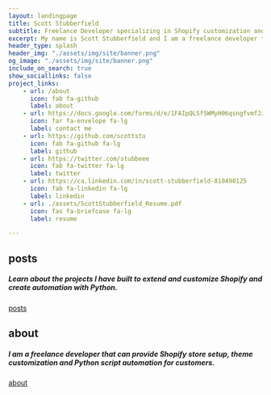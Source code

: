 ```yaml
---
layout: landingpage
title: Scott Stubberfield 
subtitle: Freelance Developer specializing in Shopify customization and Python automation
excerpt: My name is Scott Stubberfield and I am a freelance developer that can provide Shopify store setup, theme customization and Python script automation for customers.
header_type: splash
header_img: "./assets/img/site/banner.png"
og_image: "./assets/img/site/banner.png"
include_on_search: true
show_sociallinks: false
project_links:
    - url: /about
      icon: fab fa-github
      label: about
    - url: https://docs.google.com/forms/d/e/1FAIpQLSfSWMyH06qsngfvmfJzNpR_khiZIgrk78_KiMl1dkMYW7HWpQ/viewform?usp=header
      icon: far fa-envelope fa-lg
      label: contact me
    - url: https://github.com/scottstu
      icon: fab fa-github fa-lg
      label: github
    - url: https://twitter.com/stubbeee
      icon: fab fa-twitter fa-lg
      label: twitter
    - url: https://ca.linkedin.com/in/scott-stubberfield-810490125
      icon: fab fa-linkedin fa-lg
      label: linkedin
    - url: ./assets/ScottStubberfield_Resume.pdf
      icon: fas fa-briefcase fa-lg
      label: resume

---
```

<!--
you can find more font awesome icons here:
https://fontawesome.com/search?m=free&o=r
-->

<!--
<div class="text-center my-4">
  <a class="btn btn-primary btn-lg my-3 text-white" href="./docs" role="button">Read the docs</a>
</div>
-->

<div class="text-center my-4 py-5 px-3 bg-primary rounded-lg chulapa-overlay-img"  style="
background-image: url(https://dieghernan.github.io/chulapa/assets/img/iconbanner/github.svg)">
  <p><i class="fas fa-code fa-3x"></i></p>
  <h2 class="font-weight-light py-3">posts</h2>
  <h5 class="font-weight-light py-2">Learn about the projects I have built to extend and customize Shopify and create automation with Python.</h5>
  <a class="btn btn-outline-secondary btn-sm my-3 text-white" href="/posts" role="button">posts</a>
</div>
<div class="text-center my-4 py-5 px-3 bg-primary  rounded-lg chulapa-overlay-img" style="background-repeat: repeat;
background-size: auto;
background-image: url(https://dieghernan.github.io/chulapa/assets/img/iconbanner/banner.svg)">
  <p><i class="fas fa-rocket fa-3x"></i></p>
  <h2 class="font-weight-light  py-3">about</h2>
  <h5 class="font-weight-light py-2">I am a freelance developer that can provide Shopify store setup, theme customization and Python script automation for customers.</h5>
  <a class="btn btn-outline-secondary btn-sm my-3 text-white" href="/about" role="button">about</a>
</div>

<!---
<div class="text-center my-4 py-5 px-3 bg-primary rounded-lg chulapa-overlay-img"  style="
background-image: url(https://dieghernan.github.io/chulapa/assets/img/iconbanner/palette.svg)">
  <p><i class="fas fa-cogs fa-3x"></i></p>
  <h2 class="font-weight-light py-3">One theme, a thousand looks</h2>
  <h5 class="font-weight-light py-2">Bootstrap 4 inside! Use Bootstrap theming, any of our 14+ skins or the Chulapa autothemer</h5>
</div>
<div class="text-center my-4 py-5 px-3 bg-primary  rounded-lg chulapa-overlay-img"  style="background-image:  url(https://dieghernan.github.io/chulapa/assets/img/iconbanner/th.svg)">
  <p><i class="fas fa-puzzle-piece fa-3x"></i></p>
  <h2 class="font-weight-light py-3">Layouts for everything</h2>
  <h5 class="font-weight-light py-2">Blogs, portfolios, projects, archives, image galleries... Use our collection of built-in layouts with lots of additional components</h5>
</div>

Click [**Use this template**](https://github.com/dieghernan/chulapa-101/generate) button above for cloning this repo and get started with [Chulapa Jekyll theme](https://github.com/dieghernan/chulapa).

Contains basic configuration to get you a site with:

- Sample posts and [paginated blog index](./blog/).
- Sample collection with Markdown and kramdown cheatsheets and [collection index](./cheatsheets).
- Archive pages for posts grouped by year, category, and tag.
- Demo page with the different Bootstrap components and how they look with the actual skin settings.
- Sample 404 page.
- Site search with Lunr.
- Sample `_config` with minimal configuration. `primary` color is set to <span class="text-primary">LightSkyBlue</span> and `autothemer` is enabled. [Learn how to customize your site](https://dieghernan.github.io/chulapa/docs/03-theming).
- Sample `algolia-search.yml` for using Algolia+GitHub Actions.
- Sample files for extending the theme with your own scripts and css.

On addition, `jekyll-sitemap` generates your sitemap on [./sitemap.xml](./sitemap.xml), and Chulapa generates an Atom feed on [./atom.xml](./atom.xml) and a RSS 2.0 feed on [./rss.xml](./rss.xml).

[Configure as necessary](https://dieghernan.github.io/chulapa/docs/02-config) and replace sample content with your own.
--->